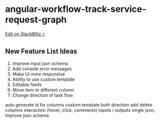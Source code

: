 # angular-workflow-track-service-request-graph

[Edit on StackBlitz ⚡️](https://stackblitz.com/edit/angular-workflow-track-service-request-graph)

## New Feature List Ideas

1. Improve input json schema
2. Add console error messages
3. Make UI more responsive
4. Ability to use custom template 
5. Editable fields
6. Move item to different column
7. Change direction of task flow

auto generate id for columns
 custom template 
both direction
add delete columns
interaction (hover, click, comments)
inputs / outputs
single json, improve json schema
